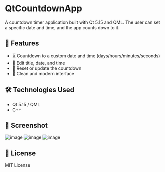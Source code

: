 # QtCountdownApp

A countdown timer application built with Qt 5.15 and QML. The user can set a specific date and time, and the app counts down to it.

## 🚀 Features

- ⏳ Countdown to a custom date and time (days/hours/minutes/seconds)
- 📝 Edit title, date, and time
- 🔄 Reset or update the countdown
- 🧭 Clean and modern interface

## 🛠️ Technologies Used

- Qt 5.15 / QML
- C++

## 📸 Screenshot

<!-- Add screenshot here -->
![image](https://github.com/user-attachments/assets/75db541a-8607-4d23-ae08-93b37dd61c6b)
![image](https://github.com/user-attachments/assets/d27e46ef-1eba-42ef-be5a-8ddc19753407)
![image](https://github.com/user-attachments/assets/0ed56a69-653c-4d62-bb82-49c584cae142)

## 📄 License

MIT License
